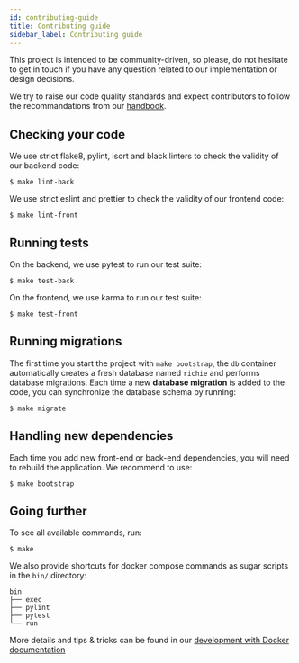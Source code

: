 ```yaml
---
id: contributing-guide
title: Contributing guide
sidebar_label: Contributing guide
---
```


This project is intended to be community-driven, so please, do not hesitate to get in touch if you have any question related to our implementation or design decisions.

We try to raise our code quality standards and expect contributors to follow the recommandations
from our [handbook](https://openfun.gitbooks.io/handbook/content).

## Checking your code

We use strict flake8, pylint, isort and black linters to check the validity of our backend code:

    $ make lint-back

We use strict eslint and prettier to check the validity of our frontend code:

    $ make lint-front

## Running tests

On the backend, we use pytest to run our test suite:

    $ make test-back

On the frontend, we use karma to run our test suite:

    $ make test-front

## Running migrations

The first time you start the project with `make bootstrap`, the `db` container automatically
creates a fresh database named `richie` and performs database migrations. Each time a new
**database migration** is added to the code, you can synchronize the database schema by running:

    $ make migrate

## Handling new dependencies

Each time you add new front-end or back-end dependencies, you will need to rebuild the
application. We recommend to use:

    $ make bootstrap

## Going further

To see all available commands, run:

    $ make

We also provide shortcuts for docker compose commands as sugar scripts in the
`bin/` directory:

```
bin
├── exec
├── pylint
├── pytest
└── run
```

More details and tips & tricks can be found in our [development with Docker
documentation](docker-development.md)
